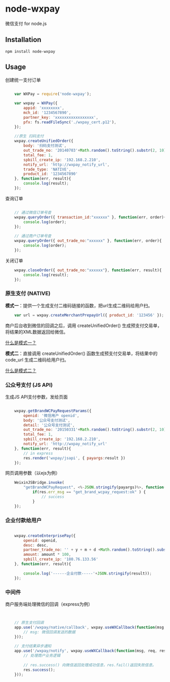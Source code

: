 # node-wxpay
微信支付 for node.js


## Installation
```
npm install node-wxpay
```

## Usage

创建统一支付订单
```js

    var WXPay = require('node-wxpay');
    
    var wxpay = WXPay({
    	appid: 'xxxxxxxx',
    	mch_id: '1234567890',
    	partner_key: 'xxxxxxxxxxxxxxxxx',
    	pfx: fs.readFileSync('./wxpay_cert.p12'),
    });
    
    //原生 扫码支付
    wxpay.createUnifiedOrder({
    	body: '扫码支付测试',
    	out_trade_no: '20140703'+Math.random().toString().substr(2, 10),
    	total_fee: 1,
    	spbill_create_ip: '192.168.2.210',
    	notify_url: 'http://wxpay_notify_url',
    	trade_type: 'NATIVE',
    	product_id: '1234567890'
    }, function(err, result){
    	console.log(result);
    });


```

查询订单
```js

    // 通过微信订单号查
    wxpay.queryOrder({ transaction_id:"xxxxxx" }, function(err, order){
    	console.log(order);
    });
    
    // 通过商户订单号查
    wxpay.queryOrder({ out_trade_no:"xxxxxx" }, function(err, order){
    	console.log(order);
    });
```

关闭订单
```js
    wxpay.closeOrder({ out_trade_no:"xxxxxx"}, function(err, result){
    	console.log(result);
    });
```

### 原生支付 (NATIVE)
**模式一**：提供一个生成支付二维码链接的函数，把url生成二维码给用户扫。
```js
    var url = wxpay.createMerchantPrepayUrl({ product_id: '123456' });
```

商户后台收到微信的回调之后，调用 createUnifiedOrder() 生成预支付交易单，将结果的XML数据返回给微信。

[什么是模式一？](http://pay.weixin.qq.com/wiki/doc/api/native.php?chapter=6_4)

**模式二**：直接调用 createUnifiedOrder() 函数生成预支付交易单，将结果中的 code_url 生成二维码给用户扫。

[什么是模式二？](https://pay.weixin.qq.com/wiki/doc/api/native.php?chapter=6_5)

### 公众号支付 (JS API)

生成JS API支付参数，发给页面
```js

    wxpay.getBrandWCPayRequestParams({
    	openid: '微信用户 openid',
    	body: '公众号支付测试',
        detail: '公众号支付测试',
    	out_trade_no: '20150331'+Math.random().toString().substr(2, 10),
    	total_fee: 1,
    	spbill_create_ip: '192.168.2.210',
    	notify_url: 'http://wxpay_notify_url'
    }, function(err, result){
    	// in express
        res.render('wxpay/jsapi', { payargs:result })
    });
```

网页调用参数（以ejs为例）
```js
    WeixinJSBridge.invoke(
    	"getBrandWCPayRequest", <%-JSON.stringify(payargs)%>, function(res){
    		if(res.err_msg == "get_brand_wcpay_request:ok" ) {
        		// success
        	}
    });
```

### 企业付款给用户

```js
    
    wxpay.createEnterprisePay({
        openid: openid,
        desc: desc,
        partner_trade_no: '' + y + m + d +Math.random().toString().substr(2, 10),
        amount: amount * 100,
        spbill_create_ip: '180.76.133.56'
    }, function(err, result){
       
        console.log('------企业付款-----'+JSON.stringify(result));
    });

```
### 中间件

商户服务端处理微信的回调（express为例）

```js


    // 原生支付回调
    app.use('/wxpay/native/callback', wxpay.useWXCallback(function(msg, req, res, next){
    	// msg: 微信回调发送的数据
    }));
    
    // 支付结果异步通知
    app.use('/wxpay/notify', wxpay.useWXCallback(function(msg, req, res, next){
    	// 处理商户业务逻辑
        
        // res.success() 向微信返回处理成功信息，res.fail()返回失败信息。
        res.success();
    }));

```
